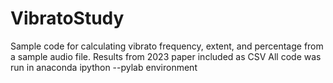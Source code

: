# VibratoStudy
Sample code for calculating vibrato frequency, extent, and percentage from a sample audio file. Results from 2023 paper included as CSV
All code was run in anaconda ipython --pylab environment 
